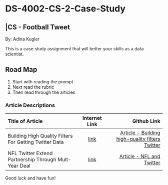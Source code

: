 # DS-4002-CS-2-Case-Study 
## |CS - Football Tweet

By: Adina Kugler

This is a case study assignment that will better your skills as a data scientist.

## Road Map
1. Start with reading the prompt
2. Next read the rubric
3. Then read through the articles

### Article Descriptions
| Title of Article | Internet Link | Github Link |
| :--------------- |:-------------:| -----------:|
| Building High Quality Filters For Getting Twitter Data| [link](https://developer.twitter.com/en/docs/tutorials/building-high-quality-filters) | [Article - Building high-quality filters Twitter](https://github.com/adinakug/DS-4002-CS-2-Case-Study/blob/70f40e17fc5173b91e4ecfae61b14c435e6805d7/Article%20-%20Building%20high-quality%20filters%20Twitter.pdf) |
| NFL Twitter Extend Partnership Through Mult-Year Deal | [link](https://www.nfl.com/news/nfl-twitter-extend-partnership-through-multi-year-deal) | [Article - NFL and Twitter](https://github.com/adinakug/DS-4002-CS-2-Case-Study/blob/70f40e17fc5173b91e4ecfae61b14c435e6805d7/Article%20-%20Building%20high-quality%20filters%20Twitter.pdf) |

Good luck and have fun!
